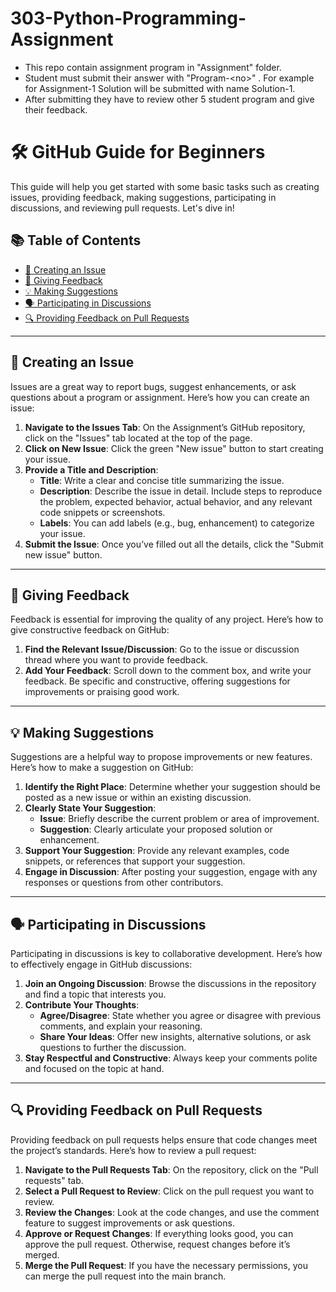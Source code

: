 # 303-Python-Programming-Assignment
- This repo contain assignment program in "Assignment" folder. 
- Student must submit their answer with "Program-&lt;no>" . For example for Assignment-1 Solution will be submitted with name Solution-1.
- After submitting they have to review other 5 student program and give their feedback.

# 🛠️ GitHub Guide for Beginners

This guide will help you get started with some basic tasks such as creating issues, providing feedback, making suggestions, participating in discussions, and reviewing pull requests. Let's dive in!

## 📚 Table of Contents
- [🐛 Creating an Issue](#-creating-an-issue)
- [💬 Giving Feedback](#-giving-feedback)
- [💡 Making Suggestions](#-making-suggestions)
- [🗣️ Participating in Discussions](#️-participating-in-discussions)
- [🔍 Providing Feedback on Pull Requests](#-providing-feedback-on-pull-requests)

---

## 🐛 Creating an Issue

Issues are a great way to report bugs, suggest enhancements, or ask questions about a program or assignment. Here’s how you can create an issue:

1. **Navigate to the Issues Tab**: On the Assignment’s GitHub repository, click on the "Issues" tab located at the top of the page.  
2. **Click on New Issue**: Click the green "New issue" button to start creating your issue.  
3. **Provide a Title and Description**: 
   - **Title**: Write a clear and concise title summarizing the issue.  
   - **Description**: Describe the issue in detail. Include steps to reproduce the problem, expected behavior, actual behavior, and any relevant code snippets or screenshots.  
   - **Labels**: You can add labels (e.g., bug, enhancement) to categorize your issue.  
4. **Submit the Issue**: Once you’ve filled out all the details, click the "Submit new issue" button.  
---
## 💬 Giving Feedback
Feedback is essential for improving the quality of any project. Here’s how to give constructive feedback on GitHub:
1. **Find the Relevant Issue/Discussion**: Go to the issue or discussion thread where you want to provide feedback.  
2. **Add Your Feedback**: Scroll down to the comment box, and write your feedback. Be specific and constructive, offering suggestions for improvements or praising good work.  
---
## 💡 Making Suggestions
Suggestions are a helpful way to propose improvements or new features. Here’s how to make a suggestion on GitHub:
1. **Identify the Right Place**: Determine whether your suggestion should be posted as a new issue or within an existing discussion.  
2. **Clearly State Your Suggestion**: 
   - **Issue**: Briefly describe the current problem or area of improvement.  
   - **Suggestion**: Clearly articulate your proposed solution or enhancement.  
3. **Support Your Suggestion**: Provide any relevant examples, code snippets, or references that support your suggestion.  
4. **Engage in Discussion**: After posting your suggestion, engage with any responses or questions from other contributors.  
---
## 🗣️ Participating in Discussions
Participating in discussions is key to collaborative development. Here’s how to effectively engage in GitHub discussions:
1. **Join an Ongoing Discussion**: Browse the discussions in the repository and find a topic that interests you.  
2. **Contribute Your Thoughts**: 
   - **Agree/Disagree**: State whether you agree or disagree with previous comments, and explain your reasoning.  
   - **Share Your Ideas**: Offer new insights, alternative solutions, or ask questions to further the discussion.  
3. **Stay Respectful and Constructive**: Always keep your comments polite and focused on the topic at hand.  
---
## 🔍 Providing Feedback on Pull Requests
Providing feedback on pull requests helps ensure that code changes meet the project’s standards. Here’s how to review a pull request:
1. **Navigate to the Pull Requests Tab**: On the repository, click on the "Pull requests" tab.  
2. **Select a Pull Request to Review**: Click on the pull request you want to review.  
3. **Review the Changes**: Look at the code changes, and use the comment feature to suggest improvements or ask questions.  
4. **Approve or Request Changes**: If everything looks good, you can approve the pull request. Otherwise, request changes before it’s merged.  
5. **Merge the Pull Request**: If you have the necessary permissions, you can merge the pull request into the main branch.  

